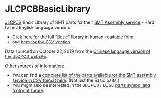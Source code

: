 # JLCPCBBasicLibrary

[JLCPCB](https://jlcpcb.com/) Basic Library of SMT parts for their [SMT Assembly service](https://jlcpcb.com/smt-assembly) - Hard to find English language version.

* [Click here for the full "Basic" library in human-readable form.](BasicLibrary.md)
* and [here for the CSV version](JLCPCB%20Basic%20SMT%20Components.csv).

Data sourced on October 22, 2019 from the [Chinese langauge version of the JLCPCB website](https://www.sz-jlc.com/portal/smtComponentList.html).


Other sources of information:

* You can find a [complete list of the parts available for the SMT assembly service in CSV format here](https://github.com/NiklasFauth/jlcsmt-kicad-converter). (Not just the Basic parts.)
* You might also be interested in the JLCPCB / LCSC [parts symbol and footprint library](https://gitee.com/JLC_SMT/JLCSMT_LIB.git).
